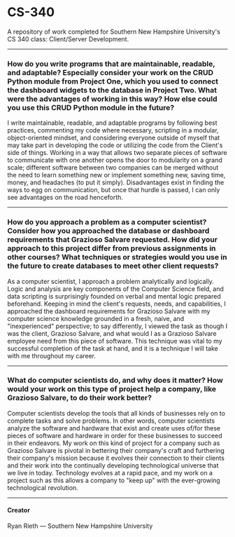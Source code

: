 # CS-340
A repository of work completed for Southern New Hampshire University's CS 340 class: Client/Server Development.
- - - - - - - - - - - - - - - - - - - - - - - - - - - - - - - - - - - - - - - - - - - - - - - - - - - - - - - -
### How do you write programs that are maintainable, readable, and adaptable?  Especially consider your work on the CRUD Python module from Project One, which you used to connect the dashboard widgets to the database in Project Two.  What were the advantages of working in this way? How else could you use this CRUD Python module in the future?

I write maintainable, readable, and adaptable programs by following best practices, commenting my code where necessary, scripting in a modular, object-oriented mindset, and considering everyone outside of myself that may take part in developing the code or utilizing the code from the Client's side of things.  Working in a way that allows two separate pieces of software to communicate with one another opens the door to modularity on a grand scale; different software between two companies can be merged without the need to learn something new or implement something new, saving time, money, and headaches (to put it simply).  Disadvantages exist in finding the ways to egg on communication, but once that hurdle is passed, I can only see advantages on the road henceforth.
- - - - - - - - - - - - - - - - - - - - - - - - - - - - - - - - - - - - - - - - - - - - - - - - - - - - - - - -
### How do you approach a problem as a computer scientist?  Consider how you approached the database or dashboard requirements that Grazioso Salvare requested.  How did your approach to this project differ from previous assignments in other courses?  What techniques or strategies would you use in the future to create databases to meet other client requests?

As a computer scientist, I approach a problem analytically and logically.  Logic and analysis are key components of the Computer Science field, and data scripting is surprisingly founded on verbal and mental logic prepared beforehand.  Keeping in mind the client's requests, needs, and capabilities, I approached the dashboard requirements for Grazioso Salvare with my computer science knowledge grounded in a fresh, naive, and "inexperienced" perspective; to say differently, I viewed the task as though I was the client, Grazioso Salvare, and what would I as a Grazioso Salvare employee need from this piece of software.  This technique was vital to my successful completion of the task at hand, and it is a technique I will take with me throughout my career.
- - - - - - - - - - - - - - - - - - - - - - - - - - - - - - - - - - - - - - - - - - - - - - - - - - - - - - - -
### What do computer scientists do, and why does it matter?  How would your work on this type of project help a company, like Grazioso Salvare, to do their work better?

Computer scientists develop the tools that all kinds of businesses rely on to complete tasks and solve problems.  In other words, computer scientists analyze the software and hardware that exist and create uses of/for these pieces of software and hardware in order for these businesses to succeed in their endeavors.  My work on this kind of project for a company such as Grazioso Salvare is pivotal in bettering their company's craft and furthering their company's mission because it evolves their connection to their clients and their work into the continually developing technological universe that we live in today.  Technology evolves at a rapid pace, and my work on a project such as this allows a company to "keep up" with the ever-growing technological revolution.
- - - - - - - - - - - - - - - - - - - - - - - - - - - - - - - - - - - - - - - - - - - - - - - - - - - - - - - -
#### Creator
Ryan Rieth — Southern New Hampshire University
